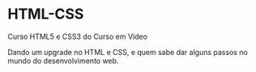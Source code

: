 # HTML-CSS
Curso HTML5 e CSS3 do Curso em Vídeo

Dando um upgrade no HTML e CSS, e quem sabe dar alguns passos no mundo do desenvolvimento web.
